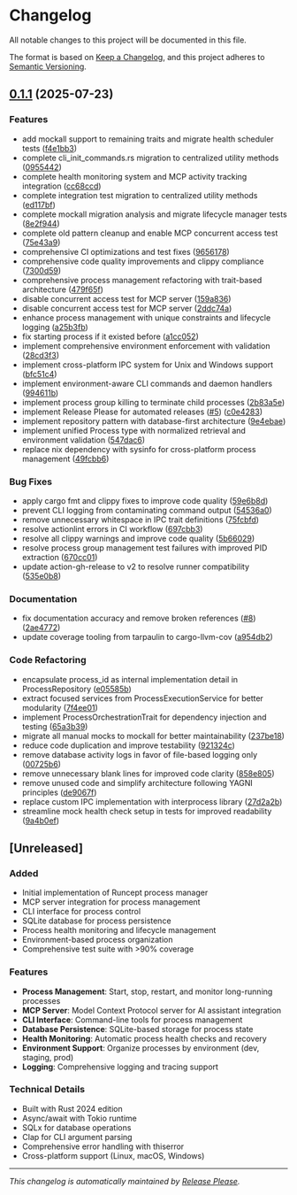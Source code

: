# Changelog

All notable changes to this project will be documented in this file.

The format is based on [Keep a Changelog](https://keepachangelog.com/en/1.0.0/),
and this project adheres to [Semantic Versioning](https://semver.org/spec/v2.0.0.html).

## [0.1.1](https://github.com/mpecan/runcept/compare/runcept-v0.1.0...runcept-v0.1.1) (2025-07-23)


### Features

* add mockall support to remaining traits and migrate health scheduler tests ([f4e1bb3](https://github.com/mpecan/runcept/commit/f4e1bb3c44d97375f68f9451179879c159cf546f))
* complete cli_init_commands.rs migration to centralized utility methods ([0955442](https://github.com/mpecan/runcept/commit/09554428880b7ddfb3ae19d0bf269b05629d5b82))
* complete health monitoring system and MCP activity tracking integration ([cc68ccd](https://github.com/mpecan/runcept/commit/cc68ccd3ec536c4fe37a148b706002a76589c858))
* complete integration test migration to centralized utility methods ([ed117bf](https://github.com/mpecan/runcept/commit/ed117bfe2c3da71d3cea33d8d9114f7474ceb69c))
* complete mockall migration analysis and migrate lifecycle manager tests ([8e2f944](https://github.com/mpecan/runcept/commit/8e2f94461e18b386cd949144a8ea99e0169efe8b))
* complete old pattern cleanup and enable MCP concurrent access test ([75e43a9](https://github.com/mpecan/runcept/commit/75e43a961c5b0050412c8bdf1fdc1c184ae1abc5))
* comprehensive CI optimizations and test fixes ([9656178](https://github.com/mpecan/runcept/commit/96561784678d54dd02d79326217ec75436c6efc7))
* comprehensive code quality improvements and clippy compliance ([7300d59](https://github.com/mpecan/runcept/commit/7300d59d502a5b42a884bea699a996a7cb281766))
* comprehensive process management refactoring with trait-based architecture ([479f65f](https://github.com/mpecan/runcept/commit/479f65f02718df73cc125b38d5fdee9566654f84))
* disable concurrent access test for MCP server ([159a836](https://github.com/mpecan/runcept/commit/159a836b2eb2ff4a28d741461cd902d4d9a1804f))
* disable concurrent access test for MCP server ([2ddc74a](https://github.com/mpecan/runcept/commit/2ddc74a6a23eea4ece64ca03aec19b6866dadb53))
* enhance process management with unique constraints and lifecycle logging ([a25b3fb](https://github.com/mpecan/runcept/commit/a25b3fb07a2e38a018284d403173b76f4f65ac7e))
* fix starting process if it existed before ([a1cc052](https://github.com/mpecan/runcept/commit/a1cc052cfd5f801d4f1ae19a172b91b0ee122738))
* implement comprehensive environment enforcement with validation ([28cd3f3](https://github.com/mpecan/runcept/commit/28cd3f3cb94398664eef860c966e59579209a948))
* implement cross-platform IPC system for Unix and Windows support ([bfc51c4](https://github.com/mpecan/runcept/commit/bfc51c405632d1920ac6f1cccaf114e812320eef))
* implement environment-aware CLI commands and daemon handlers ([994611b](https://github.com/mpecan/runcept/commit/994611b6c75522278084e2349352cc9daa906ed8))
* implement process group killing to terminate child processes ([2b83a5e](https://github.com/mpecan/runcept/commit/2b83a5ee71adbec568c6e8f53ad980e8c0958012))
* implement Release Please for automated releases ([#5](https://github.com/mpecan/runcept/issues/5)) ([c0e4283](https://github.com/mpecan/runcept/commit/c0e42833ab256502e98a04b8ed57def88134e1d4))
* implement repository pattern with database-first architecture ([9e4ebae](https://github.com/mpecan/runcept/commit/9e4ebae2865a879bdfebd47aab798da3e9c39424))
* implement unified Process type with normalized retrieval and environment validation ([547dac6](https://github.com/mpecan/runcept/commit/547dac64479d3694a23ed9da7c3c8f57e5afb28c))
* replace nix dependency with sysinfo for cross-platform process management ([49fcbb6](https://github.com/mpecan/runcept/commit/49fcbb6635907a4d2a3ecf5e0d745502e0219cea))


### Bug Fixes

* apply cargo fmt and clippy fixes to improve code quality ([59e6b8d](https://github.com/mpecan/runcept/commit/59e6b8da12b22a72f4ebb7a88691c462116369c6))
* prevent CLI logging from contaminating command output ([54536a0](https://github.com/mpecan/runcept/commit/54536a01815c632b28c3a3c5f20e48feb75d9661))
* remove unnecessary whitespace in IPC trait definitions ([75fcbfd](https://github.com/mpecan/runcept/commit/75fcbfd1234e9600a23aa9737fbeadcf378dcc23))
* resolve actionlint errors in CI workflow ([697cbb3](https://github.com/mpecan/runcept/commit/697cbb3b9b8eaa2c7754dbb1fa0bc7789d6a68c4))
* resolve all clippy warnings and improve code quality ([5b66029](https://github.com/mpecan/runcept/commit/5b660291a72c80acf1af3aedd715ae6de2e60c16))
* resolve process group management test failures with improved PID extraction ([670cc01](https://github.com/mpecan/runcept/commit/670cc013fdcb98c61198c0f242d164ef14dd35b5))
* update action-gh-release to v2 to resolve runner compatibility ([535e0b8](https://github.com/mpecan/runcept/commit/535e0b803cdbc19d9a7dd916e5d63f736e4731ec))


### Documentation

* fix documentation accuracy and remove broken references ([#8](https://github.com/mpecan/runcept/issues/8)) ([2ae4772](https://github.com/mpecan/runcept/commit/2ae477296560bf6dc2cb8ce7bc09dc79a62c3739))
* update coverage tooling from tarpaulin to cargo-llvm-cov ([a954db2](https://github.com/mpecan/runcept/commit/a954db2cdf34a6c33a77c1f8c38b1517d9597962))


### Code Refactoring

* encapsulate process_id as internal implementation detail in ProcessRepository ([e05585b](https://github.com/mpecan/runcept/commit/e05585b5e81c275d75df98ba97e64dc65cc7f616))
* extract focused services from ProcessExecutionService for better modularity ([7f4ee01](https://github.com/mpecan/runcept/commit/7f4ee01c66224b1ed59bcd62005ec408cf7be947))
* implement ProcessOrchestrationTrait for dependency injection and testing ([65a3b39](https://github.com/mpecan/runcept/commit/65a3b39a3b50d0dbc2da5afb416ec25b5c490ef1))
* migrate all manual mocks to mockall for better maintainability ([237be18](https://github.com/mpecan/runcept/commit/237be1869f906f5f88ca4aa4f8c5e80c548c09b1))
* reduce code duplication and improve testability ([921324c](https://github.com/mpecan/runcept/commit/921324ce7cde9d61df76b23340586a4649a0d7dc))
* remove database activity logs in favor of file-based logging only ([00725b6](https://github.com/mpecan/runcept/commit/00725b673f6fb114d6c63ced2ba843081a872088))
* remove unnecessary blank lines for improved code clarity ([858e805](https://github.com/mpecan/runcept/commit/858e80580acc7dd4af2addde2edb05930a115629))
* remove unused code and simplify architecture following YAGNI principles ([de9067f](https://github.com/mpecan/runcept/commit/de9067f593158ee6851d706bdc60e6fda53b4431))
* replace custom IPC implementation with interprocess library ([27d2a2b](https://github.com/mpecan/runcept/commit/27d2a2bf4a0a9d4b055fefae988b257fef725c10))
* streamline mock health check setup in tests for improved readability ([9a4b0ef](https://github.com/mpecan/runcept/commit/9a4b0ef04b2f93f9536dc20ad2804b5aae53c297))

## [Unreleased]

### Added
- Initial implementation of Runcept process manager
- MCP server integration for process management
- CLI interface for process control
- SQLite database for process persistence
- Process health monitoring and lifecycle management
- Environment-based process organization
- Comprehensive test suite with >90% coverage

### Features
- **Process Management**: Start, stop, restart, and monitor long-running processes
- **MCP Server**: Model Context Protocol server for AI assistant integration
- **CLI Interface**: Command-line tools for process management
- **Database Persistence**: SQLite-based storage for process state
- **Health Monitoring**: Automatic process health checks and recovery
- **Environment Support**: Organize processes by environment (dev, staging, prod)
- **Logging**: Comprehensive logging and tracing support

### Technical Details
- Built with Rust 2024 edition
- Async/await with Tokio runtime
- SQLx for database operations
- Clap for CLI argument parsing
- Comprehensive error handling with thiserror
- Cross-platform support (Linux, macOS, Windows)

---

*This changelog is automatically maintained by [Release Please](https://github.com/googleapis/release-please).*
